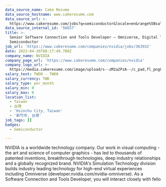 ```yaml
---
data_source_name: Cake Resume
data_source_hostname: www.cakeresume.com
data_source_url: >-
  https://www.cakeresume.com/jobs?q=semiconductor&locale=en&range%5Bsalary_range%5D%5Bmin%5D=1000000
data_source_internal_id: '56657'
title: >-
  Senior Software Connection and Tools Developer – Omniverse, Digital Twins
  Semiconductor
job_url: 'https://www.cakeresume.com/companies/nvidia/jobs/363932'
date: 2023-04-26T08:17:49.700Z
company_name: NVIDIA
company_page_url: 'https://www.cakeresume.com/companies/nvidia'
company_logo_url: >-
  https://media.cakeresume.com/image/upload/s--zM2a2PzA--/c_pad,fl_png8,h_200,w_200/v1559036728/piuqflnr1jqp2o9kkouj.png
salary_text: TWD0 - TWD0
salary_currency: TWD
salary_type: per_month
salary_min: 0
salary_max: 0
location_list:
  - Taiwan
  - 台灣
  - 'Hsinchu City, Taiwan'
  - '新竹市, 台灣'
job_tags: []
badges:
  - Semiconductor

---
```


NVIDIA is a worldwide technology company. Our work in visual computing - the art and science of computer graphics - has led to thousands of patented inventions, breakthrough technologies, deep industry relationships and a globally recognized brand. NVIDIA's Simulation Technology division builds industry leading technology for high-end virtual experiences including Omniverse (developer.nvidia.com/nvidia-omniverse). As a Software Connection and Tools Developer, you will interact closely with fello